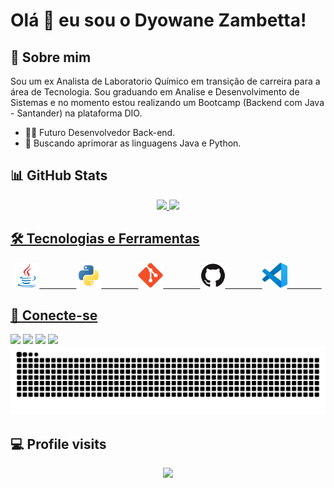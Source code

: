 # Olá 👋 eu sou o Dyowane Zambetta!

## 🚀 Sobre mim
Sou um ex Analista de Laboratorio Químico em transição de carreira para a área de Tecnologia. Sou graduando em Analise e Desenvolvimento de Sistemas e no momento estou realizando um Bootcamp (Backend com Java - Santander) na plataforma DIO.

<div align="left">

 - 👨‍💻 Futuro Desenvolvedor Back-end.
- 🌱 Buscando aprimorar as linguagens Java e Python.


## 📊 GitHub Stats

 <div align="center">
  <a href="https://github.com/DyowaneZambetta">
  <img height="160em" src="https://github-readme-stats.vercel.app/api?username=DyowaneZambetta&show_icons=true&theme=highcontrast&include_all_commits=true&count_private=true&bg_color=1,000000,16537e&title_color=fff&text_color=fff&icon_color=16537e&border_radius=0"/>
  <img height="160em" src="https://github-readme-stats.vercel.app/api/top-langs/?username=DyowaneZambetta&layout=compact&langs_count=7&theme=chartreuse-dark&bg_color=1,16537e,000000&title_color=fff&text_color=fff&border_radius=0"/>
</div>


## 🛠 Tecnologias e Ferramentas

<p align="center">

 <img height="40" src="https://raw.githubusercontent.com/devicons/devicon/master/icons/java/java-original.svg">
   &nbsp;&nbsp;&nbsp;&nbsp;&nbsp;&nbsp;&nbsp;&nbsp;&nbsp;&nbsp;&nbsp;&nbsp;&nbsp;
   <img height="40" src="https://raw.githubusercontent.com/devicons/devicon/master/icons/python/python-original.svg">
    &nbsp;&nbsp;&nbsp;&nbsp;&nbsp;&nbsp;&nbsp;&nbsp;&nbsp;&nbsp;&nbsp;&nbsp;&nbsp;
    <img height="40" src="https://raw.githubusercontent.com/devicons/devicon/master/icons/git/git-original.svg">
    &nbsp;&nbsp;&nbsp;&nbsp;&nbsp;&nbsp;&nbsp;&nbsp;&nbsp;&nbsp;&nbsp;&nbsp;&nbsp;
     <img height="40" src="https://raw.githubusercontent.com/devicons/devicon/master/icons/github/github-original.svg">
      &nbsp;&nbsp;&nbsp;&nbsp;&nbsp;&nbsp;&nbsp;&nbsp;&nbsp;&nbsp;&nbsp;&nbsp;&nbsp; 
 <img height="40" src="https://raw.githubusercontent.com/devicons/devicon/master/icons/vscode/vscode-original.svg">
      &nbsp;&nbsp;&nbsp;&nbsp;&nbsp;&nbsp;&nbsp;&nbsp;&nbsp;&nbsp;&nbsp;&nbsp;&nbsp; 
      

 ## 🔗 Conecte-se

</div>
 <a href="https://www.linkedin.com/in/dev-dyowane" target="_blank"><img src="https://img.shields.io/badge/-LinkedIn-%230077B5?style=for-the-badge&logo=linkedin&logoColor=white" target="_blank"></a> 
 <a href="https://instagram.com/dyow_zambetta" target="_blank"><img src="https://img.shields.io/badge/-Instagram-%23E4405F?style=for-the-badge&logo=instagram&logoColor=white" target="_blank"></a>
 <a href = "mailto:dyowane.zambetta.dev@gmail.com"><img src="https://img.shields.io/badge/-Gmail-%23333?style=for-the-badge&logo=gmail&logoColor=white" target="_blank"></a>
 <a href="https://www.dio.me/users/dyowane_zambetta_dev/"><img src="https://img.shields.io/badge/-Meu%20Perfil%20na%20DIO-30A3DC?style=for-the-badge"></a>
 


</div>
  <picture>
  <source media="(prefers-color-scheme: dark)" srcset="https://raw.githubusercontent.com/DyowaneZambetta/DyowaneZambetta/output/github-contribution-grid-snake-dark.svg">
  <source media="(prefers-color-scheme: light)" srcset="https://raw.githubusercontent.com/DyowaneZambetta/DyowaneZambetta/output/github-contribution-grid-snake.svg">
  <img alt="github contribution grid snake animation" src="https://raw.githubusercontent.com/DyowaneZambetta/DyowaneZambetta/output/github-contribution-grid-snake.svg">
</picture>

## 💻 Profile visits
<p align="center"> 
   <img height="25px" alingn="center" src="https://profile-counter.glitch.me/DyowaneZambetta/count.svg" />
 </p>

</p>

<div>
          
